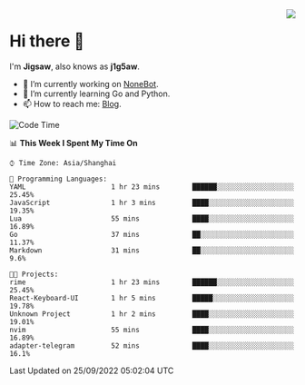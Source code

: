 <a href="#">
  <img align="right" src="https://github-readme-stats.vercel.app/api?username=j1g5awi&count_private=true&show_icons=true&title_color=80070B&text_color=B3B3B3&bg_color=212121&icon_color=80070B" />
</a>

# Hi there 👋

I'm **Jigsaw**, also knows as **j1g5aw**.

- 🔭 I’m currently working on [NoneBot](https://github.com/nonebot).
- 🌱 I’m currently learning Go and Python.
- 📫 How to reach me: [Blog](https://blog.maddestroyer.xyz/).

<!--START_SECTION:waka-->
![Code Time](http://img.shields.io/badge/Code%20Time-880%20hrs%2023%20mins-blue)

📊 **This Week I Spent My Time On** 

```text
⌚︎ Time Zone: Asia/Shanghai

💬 Programming Languages: 
YAML                     1 hr 23 mins        ██████░░░░░░░░░░░░░░░░░░░   25.45% 
JavaScript               1 hr 3 mins         ████░░░░░░░░░░░░░░░░░░░░░   19.35% 
Lua                      55 mins             ████░░░░░░░░░░░░░░░░░░░░░   16.89% 
Go                       37 mins             ██░░░░░░░░░░░░░░░░░░░░░░░   11.37% 
Markdown                 31 mins             ██░░░░░░░░░░░░░░░░░░░░░░░   9.6%

🐱‍💻 Projects: 
rime                     1 hr 23 mins        ██████░░░░░░░░░░░░░░░░░░░   25.45% 
React-Keyboard-UI        1 hr 5 mins         █████░░░░░░░░░░░░░░░░░░░░   19.78% 
Unknown Project          1 hr 2 mins         ████░░░░░░░░░░░░░░░░░░░░░   19.01% 
nvim                     55 mins             ████░░░░░░░░░░░░░░░░░░░░░   16.89% 
adapter-telegram         52 mins             ████░░░░░░░░░░░░░░░░░░░░░   16.1%

```


 Last Updated on 25/09/2022 05:02:04 UTC
<!--END_SECTION:waka-->

